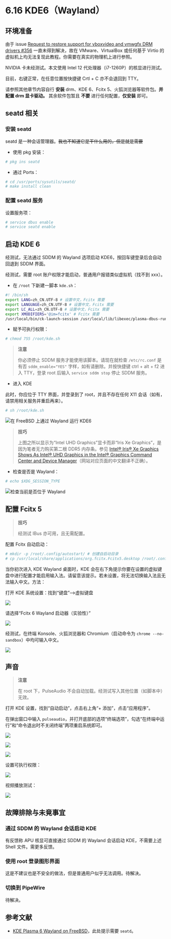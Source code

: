 # 6.16 KDE6（Wayland）

## 环境准备

由于 issue [Request to restore support for vboxvideo and vmwgfx DRM drivers #356](https://github.com/freebsd/drm-kmod/issues/356) 一直未得到解决，故在 VMware、VirtualBox 或任何基于 Virtio 的虚拟机上均无法复现此教程。你需要在真实的物理机上进行参照。

NVIDIA 卡未经测试。本文使用 Intel 12 代处理器（i7-1260P）的核显进行测试。

目前，右键正常，在任意位置按快捷键 Crtl + C 亦不会退回到 TTY。

请参照其他章节内容自行 **安装** drm、KDE 6、Fcitx 5、火狐浏览器等软件包。**并配置 drm 显卡驱动。** 其余软件包暂且 **不要** 进行任何配置，**仅安装** 即可。

## seatd 相关

### 安装 seatd

seatd 是一种会话管理器。~~我也不知道它是干什么用的，但是就是需要~~

- 使用 pkg 安装：
  
```sh
# pkg ins seatd
```

- 通过 Ports：

```sh
# cd /usr/ports/sysutils/seatd/ 
# make install clean
```

### 配置 seatd 服务

设置服务项：

```sh
# service dbus enable
# service seatd enable
```

## 启动 KDE 6

经测试，无法通过 SDDM 的 Wayland 选项启动 KDE6，按回车键登录后会自动回退到 SDDM 界面。

经测试，需要 root 账户权限才能启动，普通用户报错类似虚拟机（找不到 xxx）。

- 在 `/root` 下新建一脚本 `kde.sh`：

```sh
#! /bin/sh
export LANG=zh_CN.UTF-8 # 设置中文，Fcitx 需要
export LANGUAGE=zh_CN.UTF-8 # 设置中文，Fcitx 需要
export LC_ALL=zh_CN.UTF-8 # 设置中文，Fcitx 需要
export XMODIFIERS='@im=fcitx' # Fcitx 需要
/usr/local/bin/ck-launch-session /usr/local/lib/libexec/plasma-dbus-run-session-if-needed /usr/local/bin/startplasma-wayland # 启动桌面的命令
```

- 赋予可执行权限：

```sh
# chmod 755 /root/kde.sh
```

>**注意**
>
>你必须停止 SDDM 服务才能使用该脚本。请现在就检查 `/etc/rc.conf` 是有否 `sddm_enable="YES"` 字样，如有请删除。并按快捷键 ctrl + alt + f2 进入 TTY，登录 root 后输入 `service sddm stop` 停止 SDDM 服务。

- 进入 KDE

此时，你应位于 TTY 界面，并登录到了 root，并且不存在任何 X11 会话（如有，请禁用相关服务并重启再来）。

```sh
# sh /root/kde.sh
```

![在 FreeBSD 上通过 Wayland 运行 KDE6](../.gitbook/assets/kde-Wayland1.png)

>**技巧**
>
>上图之所以显示为“Intel UHD Graphics”显卡而非“Iris Xe Graphics”，是因为笔者无力购买第二根 DDR5 内存条。参见 [Intel® Iris® Xe Graphics Shows As Intel® UHD Graphics in the Intel® Graphics Command Center and Device Manager](https://www.intel.com/content/www/us/en/support/articles/000059744/graphics.html)（网站对应页面的中文翻译不正确）。

- 检查是否是 Wayland：

```sh
# echo $XDG_SESSION_TYPE
```

![检查当前是否位于 Wayland](../.gitbook/assets/kde-Wayland2.png)

## 配置 Fcitx 5

>**技巧**
>
>经测试 IBus 亦可用，且无需配置。

配置 Fcitx 自动启动：

```sh
# mkdir -p /root/.config/autostart/ # 创建自启动目录
# cp /usr/local/share/applications/org.fcitx.Fcitx5.desktop /root/.config/autostart/ # 自动启动 fcitx
```

当你初次进入 KDE Wayland 桌面时，KDE 会在右下角提示你要在设置的虚拟键盘中进行配置才能启用输入法。请留意该提示。若未设置，将无法切换输入法且无法输入中文。方法：

打开 KDE 系统设置：找到“键盘”——>虚拟键盘

![](../.gitbook/assets/kde-Wayland3-1.png)

请选择“Fcitx 6 Wayland 启动器（实验性）”

![](../.gitbook/assets/kde-Wayland5.png)

经测试，在终端 Konsole、火狐浏览器和 Chromium（启动命令为 `chrome --no-sandbox`）中均可输入中文。

![](../.gitbook/assets/kde-Wayland4.png)

## 声音

>**注意**
>
>在 root 下，PulseAudio 不会自动加载。经测试写入其他位置（如脚本中）无效。

打开 KDE 设置，找到“自动启动”，点击右上角“+ 添加”，点击“应用程序”。

在弹出窗口中输入 `pulseaudio`，并打开底部的选项“终端选项”，勾选“在终端中运行”和“命令退出时不关闭终端”两项重启系统即可。

![](../.gitbook/assets/kde-Wayland7.png)

![](../.gitbook/assets/kde-Wayland8.png)

![](../.gitbook/assets/kde-Wayland6.png)

设置可执行权限：

![](../.gitbook/assets/kde-Wayland7-1.png)

视频播放测试：

![](../.gitbook/assets/kde-Wayland9.png)

## 故障排除与未竟事宜

### 通过 SDDM 的 Wayland 会话启动 KDE

有反馈称 APU 核显可直接通过 SDDM 的 Wayland 会话启动 KDE，不需要上述 Shell 文件。需更多反馈。

### 使用 root 登录图形界面

这是不建议也是不安全的做法，但是普通用户似乎无法调用。待解决。

### 切换到 PipeWire

待解决。

## 参考文献

- [KDE Plasma 6 Wayland on FreeBSD](https://euroquis.nl/kde/2025/09/07/wayland.html)，此处提示需要 `seatd`。
